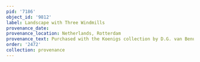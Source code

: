 ```yaml
---
pid: '7186'
object_id: '9812'
label: Landscape with Three Windmills
provenance_date:
provenance_location: Netherlands, Rotterdam
provenance_text: Purchased with the Koenigs collection by D.G. van Benuningen
order: '2472'
collection: provenance
---
```

